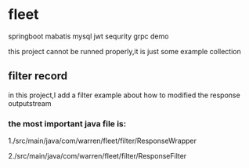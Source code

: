 # fleet
springboot mabatis mysql jwt sequrity grpc demo 

this project cannot be runned properly,it is just some example collection
## filter record
in this project,I add a filter example about how to modified the response outputstream
### the most important java file is:
1./src/main/java/com/warren/fleet/filter/ResponseWrapper

2./src/main/java/com/warren/fleet/filter/ResponseFilter
